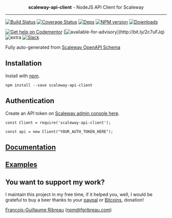 
<div align="center">
  <br><p><strong>scaleway-api-client</strong> - NodeJS API Client for Scaleway</p>
</div>

------------------------------------------------

[![Build Status](https://img.shields.io/circleci/project/github/FGRibreau/scaleway-api-client.svg)](https://circleci.com/gh/FGRibreau/scaleway-api-client/) [![Coverage Status](https://img.shields.io/coveralls/FGRibreau/scaleway-api-client/master.svg)](https://coveralls.io/github/FGRibreau/scaleway-api-client?branch=master) [![Deps](	https://img.shields.io/david/FGRibreau/scaleway-api-client.svg)](https://david-dm.org/FGRibreau/scaleway-api-client) [![NPM version](https://img.shields.io/npm/v/scaleway-api-client.svg)](http://badge.fury.io/js/scaleway-api-client) [![Downloads](http://img.shields.io/npm/dm/scaleway-api-client.svg)](https://www.npmjs.com/package/scaleway-api-client)

[![Get help on Codementor](https://cdn.codementor.io/badges/get_help_github.svg)](https://www.codementor.io/francois-guillaume-ribreau?utm_source=github&utm_medium=button&utm_term=francois-guillaume-ribreau&utm_campaign=github)  [![available-for-advisory](https://img.shields.io/badge/available%20for%20consulting%20advisory-yes-ff69b4.svg?)](http://bit.ly/2c7uFJq) ![extra](https://img.shields.io/badge/actively%20maintained-yes-ff69b4.svg) [![Slack](https://img.shields.io/badge/Slack-Join%20our%20tech%20community-17202A?logo=slack)](https://join.slack.com/t/fgribreau/shared_invite/zt-edpjwt2t-Zh39mDUMNQ0QOr9qOj~jrg)

Fully auto-generated from [Scaleway OpenAPI Schema](https://developers.scaleway.com/static/c336c02927a3f02afc1b604751f91330/scaleway.baremetal.v1.Api.yml)

## Installation

Install with [npm](https://npmjs.org/package/scaleway-api-client).

    npm install --save scaleway-api-client
 

## Authentication

Create an API token on [Scaleway admin console here](https://console.scaleway.com/account/organization/credentials).

```
const Client = require('scaleway-api-client');

const api = new Client("YOUR_AUTH_TOKEN_HERE");
```

## [Documentation](./documentation)
## [Examples](./examples)

## You want to support my work?

I maintain this project in my free time, if it helped you, well, I would be grateful to buy a beer thanks to your [paypal](https://paypal.me/fgribreau) or [Bitcoins](https://www.coinbase.com/fgribreau), donation!

[Francois-Guillaume Ribreau](http://fgribreau.com) (npm@fgribreau.com)

